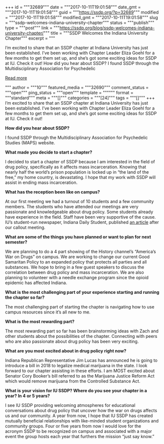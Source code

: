 +++
id = """32689"""
date = """2017-10-11T19:01:58"""
date_gmt = """2017-10-11T19:01:58"""
guid = """https://ssdp.org/?p=32689"""
modified = """2017-10-11T19:01:58"""
modified_gmt = """2017-10-11T19:01:58"""
slug = """ssdp-welcomes-indiana-university-chapter"""
status = """publish"""
type = """post"""
link = """https://ssdp.org/blog/ssdp-welcomes-indiana-university-chapter/"""
title = """SSDP Welcomes the Indiana University Chapter"""
excerpt = """<p>I&#8217;m excited to share that an SSDP chapter at Indiana University has just been established. I&#8217;ve been working with Chapter Leader Eliza Goehl for a few months to get them set up, and she&#8217;s got some exciting ideas for SSDP at IU. Check it out! How did you hear about SSDP? I found SSDP through the Multidisciplinary Association for Psychedelic</p>
<div class="h10"></div>
<p><a class="more-link2 flat" href="https://ssdp.org/blog/ssdp-welcomes-indiana-university-chapter/">Read more</a></p>
"""
author = """10"""
featured_media = """32690"""
comment_status = """open"""
ping_status = """open"""
template = """"""
format = """standard"""
meta = """[]"""
categories = """[24]"""
tags = """[]"""
+++
I&#8217;m excited to share that an SSDP chapter at Indiana University has just been established. I&#8217;ve been working with Chapter Leader Eliza Goehl for a few months to get them set up, and she&#8217;s got some exciting ideas for SSDP at IU. Check it out!

<strong>How did you hear about SSDP?</strong>
<p dir="ltr">I found SSDP through the Multidisciplinary Association for Psychedelic Studies (MAPS) website.</p>
<p dir="ltr"><strong>What made you decide to start a chapter?</strong></p>
<p dir="ltr">I decided to start a chapter of SSDP because I am interested in the field of drug policy, specifically as it affects mass incarceration. Knowing that nearly half the world&#8217;s prison population is locked up in “the land of the free,” my home country, is devastating. I hope that my work with SSDP will assist in ending mass incarceration.</p>
<p dir="ltr"><strong>What has the reception been like on campus?</strong></p>
<p dir="ltr">At our first meeting we had a turnout of 10 students and a few community members. The students who have attended our meetings are very passionate and knowledgeable about drug policy. Some students already have experience in the field. Staff have been very supportive of the cause. IU’s student-run newspaper, Indiana Daily Student, published <a href="http://www.idsnews.com/article/2017/09/students-for-sensible-drug-policy-focuses-on-pushing-back-against-the-war-on-drugs" target="_blank" rel="noopener" data-saferedirecturl="https://www.google.com/url?hl=en&amp;q=http://www.idsnews.com/article/2017/09/students-for-sensible-drug-policy-focuses-on-pushing-back-against-the-war-on-drugs&amp;source=gmail&amp;ust=1507239219079000&amp;usg=AFQjCNHL9lVvk1RZZiwgFA8ZoK-SR8AY_w">an article</a> after our callout meeting.</p>
<p dir="ltr"><strong>What are some of the things you have planned or want to plan for next semester?</strong></p>
<p dir="ltr">We are planning to do a 4 part showing of the History channel’s “America’s War on Drugs” on campus. We are working to change our current Good Samaritan Policy to an expanded policy that protects all parties and all substances. We hope to bring in a few guest speakers to discuss the correlation between drug policy and mass incarceration. We are also planning to volunteer with a needle exchange program since the opioid epidemic has affected Indiana.</p>
<p dir="ltr"><strong>What is the most challenging part of your experience starting and running the chapter so far?</strong></p>
<p dir="ltr">The most challenging part of starting the chapter is navigating how to use campus resources since it’s all new to me.</p>
<p dir="ltr"><strong>What is the most rewarding part?</strong></p>
<p dir="ltr">The most rewarding part so far has been brainstorming ideas with Zach and other students about the possibilities of the chapter. Connecting with peers who are also passionate about drug policy has been very exciting.</p>
<p dir="ltr"><strong>What are you most excited about in drug policy right now?</strong></p>
<p dir="ltr">Indiana Republican Representative Jim Lucas has announced he is going to introduce a bill in 2018 to legalize medical marijuana in the state. I look forward to our chapter assisting in these efforts. I am MOST excited about Senator Cory Booker’s bill referred to as the Marijuana Justice Reform Act which would remove marijuana from the Controlled Substance Act.</p>
<p dir="ltr"><strong>What is your vision for IU SSDP? Where do you see your chapter in a year? In 4 or 5 years?</strong></p>
<p dir="ltr">I see IU SSDP providing welcoming atmospheres for educational conversations about drug policy that uncover how the war on drugs affects us and our community. A year from now, I hope that IU SSDP has created mutually beneficial relationships with like-minded student organizations and community groups. Four or <span class="aBn" tabindex="0" data-term="goog_383078901"><span class="aQJ">five years from now</span></span> I would love for the acronym SSDP to be recognized on campus and associated with a major event the group hosts each year that furthers the mission “just say know.”</p>
